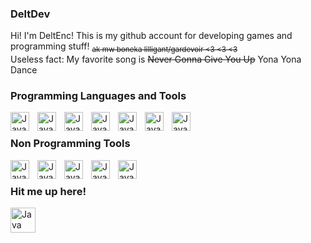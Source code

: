 ### DeltDev

<!--
**DeltDev/DeltDev** is a ✨ _special_ ✨ repository because its `README.md` (this file) appears on your GitHub profile.

Here are some ideas to get you started:
**/

-->
Hi! I'm DeltEnc! This is my github account for developing games and programming stuff! <sub> ~~ak mw boneka lilligant/gardevoir <3 <3 <3~~ </sub>
<br/>
Useless fact: My favorite song is ~~Never Gonna Give You Up~~ Yona Yona Dance
### Programming Languages and Tools
<img align="left" alt = "Java" width="30px" style ="padding-right:10px" src="https://cdn.jsdelivr.net/gh/devicons/devicon/icons/c/c-original.svg" />
<img align="left" alt = "Java" width="30px" style ="padding-right:10px" src="https://cdn.jsdelivr.net/gh/devicons/devicon/icons/cplusplus/cplusplus-original.svg" />
<img align="left" alt = "Java" width="30px" style ="padding-right:10px" src="https://cdn.jsdelivr.net/gh/devicons/devicon/icons/python/python-original.svg" />
<img align="left" alt = "Java" width="30px" style ="padding-right:10px" src="https://cdn.jsdelivr.net/gh/devicons/devicon/icons/csharp/csharp-original.svg" />
<img align="left" alt = "Java" width="30px" style ="padding-right:10px" src="https://cdn.jsdelivr.net/gh/devicons/devicon/icons/unity/unity-original.svg" />
<img align="left" alt = "Java" width="30px" style ="padding-right:10px" src="https://cdn.jsdelivr.net/gh/devicons/devicon/icons/visualstudio/visualstudio-plain.svg" />
<img align="left" alt = "Java" width="30px" style ="padding-right:10px" src="https://cdn.jsdelivr.net/gh/devicons/devicon/icons/vscode/vscode-original.svg" />
<br />

### Non Programming Tools
<img align="left" alt = "Java" width="30px" style ="padding-right:10px" src="https://cdn.jsdelivr.net/gh/devicons/devicon/icons/aftereffects/aftereffects-original.svg" />
<img align="left" alt = "Java" width="30px" style ="padding-right:10px" src="https://cdn.jsdelivr.net/gh/devicons/devicon/icons/premierepro/premierepro-plain.svg" />     
<img align="left" alt = "Java" width="30px" style ="padding-right:10px" src="https://cdn.jsdelivr.net/gh/devicons/devicon/icons/gimp/gimp-original.svg" />
<img align="left" alt = "Java" width="30px" style ="padding-right:10px" src="https://cdn.jsdelivr.net/gh/devicons/devicon/icons/photoshop/photoshop-plain.svg" />
<img align="left" alt = "Java" width="30px" style ="padding-right:10px" src="https://static.wikia.nocookie.net/logopedia/images/3/35/FL_Studio_20_Icon.png/revision/latest/scale-to-width-down/1000?cb=20181204192927" />
<br/>

### Hit me up here!
<p align="left">
<a href="https://www.youtube.com/channel/UCLXacNase8jguWrfo28aKzg" target="_blank" rel="noreferrer"> <img src="https://www.svgrepo.com/show/13671/youtube.svg" alt="Java" width="40" style ="padding-right:10px"/>